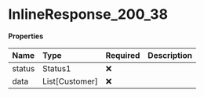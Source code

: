 # InlineResponse_200_38

**Properties**

| Name   | Type           | Required | Description |
| :----- | :------------- | :------- | :---------- |
| status | Status1        | ❌       |             |
| data   | List[Customer] | ❌       |             |
